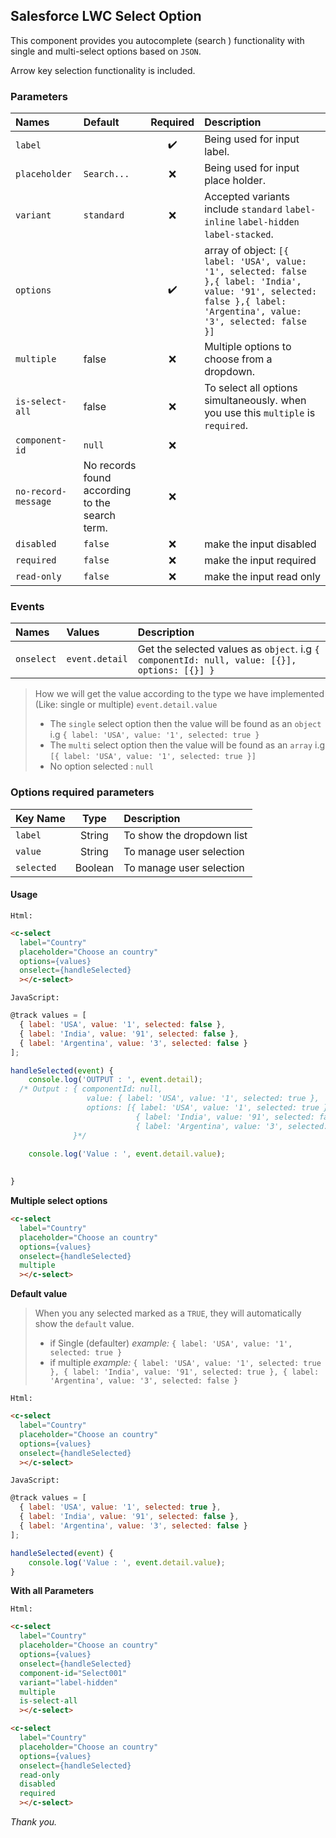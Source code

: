 ## Salesforce LWC Select Option

This component provides you autocomplete (search ) functionality with single and multi-select options based on `JSON`.

Arrow key selection functionality is included.



### Parameters

| Names | Default | Required | Description |
| :--- | :--- | :---: | :--- |
| `label` |  |  :heavy_check_mark: | Being used for input label. |
| `placeholder` | `Search...` | :x: | Being used for input place holder. |
| `variant` | `standard` | :x: | Accepted variants include `standard` `label-inline` `label-hidden` `label-stacked`. |
| `options` |  | :heavy_check_mark:  | array of object: `[{ label: 'USA', value: '1', selected: false },{ label: 'India', value: '91', selected: false },{ label: 'Argentina', value: '3', selected: false }]` |
| `multiple` | false | :x: | Multiple options to choose from a dropdown.  |
| `is-select-all`| false | :x:  | To select all options simultaneously. when you use this `multiple` is `required`. |
| `component-id` | `null` | :x: | |
| `no-record-message` | No records found according to the search term. | :x: |  |
| `disabled` | `false` | :x:  | make the input disabled |
| `required` | `false` | :x: | make the input required |
| `read-only` | `false` | :x: | make the input read only |

### Events

| Names | Values  | Description |
| :--- | :--- | :--- |
| `onselect` | `event.detail` | Get the selected values ​​as `object`. i.g `{ componentId: null, value: [{}], options: [{}] }`|


>How we will get the value according to the type we have implemented (Like: single or multiple)
 `event.detail.value`
>- The `single` select option then the value will be found as an `object` i.g `{ label: 'USA', value: '1', selected: true }`
>- The `multi` select option then the value will be found as an `array` i.g `[{ label: 'USA', value: '1', selected: true }]`
>- No option selected : `null`

### Options required parameters

| Key Name | Type | Description |
| :--- | :---: | :--- |
| `label` | String | To show the dropdown list |
| `value` | String | To manage user selection |
| `selected` | Boolean | To manage user selection |


#### Usage

`Html:`

```html
<c-select 
  label="Country"
  placeholder="Choose an country"
  options={values}
  onselect={handleSelected}
  ></c-select>
```
`JavaScript:`

```js
@track values = [
  { label: 'USA', value: '1', selected: false },
  { label: 'India', value: '91', selected: false },
  { label: 'Argentina', value: '3', selected: false }
];

handleSelected(event) { 
    console.log('OUTPUT : ', event.detail);
  /* Output : { componentId: null, 
                 value: { label: 'USA', value: '1', selected: true }, 
                 options: [{ label: 'USA', value: '1', selected: true },
                            { label: 'India', value: '91', selected: false },
                            { label: 'Argentina', value: '3', selected: false }] 
              }*/

    console.log('Value : ', event.detail.value);
    
  
}
```

**Multiple select options**

```html
<c-select 
  label="Country"
  placeholder="Choose an country"
  options={values}
  onselect={handleSelected}
  multiple
  ></c-select>
```

**Default value**

>When you any selected  marked as a `TRUE`, they will automatically show the `default` value.
>- if Single (defaulter)
>  *example:*  `{ label: 'USA', value: '1', selected: true }`
>- if multiple 
>  *example:*  `{ label: 'USA', value: '1', selected: true },
  { label: 'India', value: '91', selected: true },
  { label: 'Argentina', value: '3', selected: false }`

`Html:`

```html
<c-select 
  label="Country"
  placeholder="Choose an country"
  options={values}
  onselect={handleSelected}
  ></c-select>
```

`JavaScript:`

```js
@track values = [
  { label: 'USA', value: '1', selected: true },
  { label: 'India', value: '91', selected: false },
  { label: 'Argentina', value: '3', selected: false }
];

handleSelected(event) { 
    console.log('Value : ', event.detail.value);
}
```

**With all Parameters**

`Html:`

```html
<c-select 
  label="Country"
  placeholder="Choose an country"
  options={values}
  onselect={handleSelected}
  component-id="Select001"
  variant="label-hidden"
  multiple
  is-select-all
  ></c-select>
```


```html
<c-select 
  label="Country"
  placeholder="Choose an country"
  options={values}
  onselect={handleSelected}
  read-only
  disabled
  required
  ></c-select>
```

 *Thank you.*






